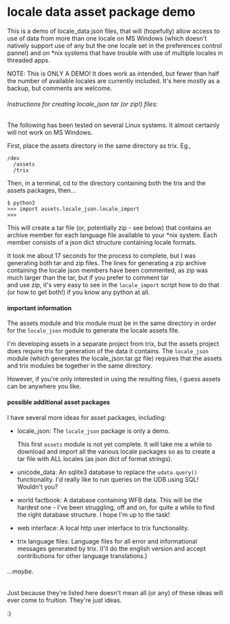
# locale data asset package demo

This is a demo of locale_data json files, that will (hopefully) allow
access to use of data from more than one locale on MS Windows (which 
doesn't natively support use of any but the one locale set in the
preferences control pannel) and on *nix systems that have trouble with
use of multiple locales in threaded apps.

NOTE: This is ONLY A DEMO! It does work as intended, but fewer than 
      half the number of available locales are currently included.
      It's here mostly as a backup, but comments are welcome.


###### Instructions for creating locale_json tar (or zip!) files:

The following has been tested on several Linux systems. It almost 
certainly will not work on MS Windows.

First, place the assets directory in the same directory as trix. Eg.,

    /dev
      /assets
      /trix

Then, in a terminal, cd to the directory containing both the trix and 
the assets packages, then...

    $ python3
    >>> import assets.locale_json.locale_import
    >>> 

This will create a tar file (or, potentially zip - see below) that
contains an archive member for each language file available to your 
*nix system. Each member consists of a json dict structure containing
locale formats.

It took me about 17 seconds for the process to complete, but I was
generating both tar and zip files. The lines for generating a zip
archive containing the locale json members have been commented, as 
zip was much larger than the tar, but if you prefer to comment tar  
and use zip, it's very easy to see in the `locale_import` script how 
to do that (or how to get both!) if you know any python at all.




#### important information

The assets module and trix module must be in the same directory in
order for the `locale_json` module to generate the locale assets file.

I'm developing assets in a separate project from trix, but the assets
project does require trix for generation of the data it contains. The
`locale_json` module (which generates the locale_json.tar.gz file) 
requires that the assets and trix modules be together in the same 
directory.

However, if you're only interested in using the resulting files, I 
guess assets can be anywhere you like.




#### possible additional asset packages

I have several more ideas for asset packages, including:

 * locale_json:
   The `locale_json` package is only a demo.
   
   This first `assets` module is not yet complete. It will take me a
   while to download and import all the various locale packages so as
   to create a tar file with ALL locales (as json dict of format 
   strings).
 
 * unicode_data:
   An sqlite3 database to replace the `udata.query()` functionality.
   I'd really like to run queries on the UDB using SQL! Wouldn't you?
 
 * world factbook:
   A database containing WFB data. This will be the hardest one - I've
   been struggling, off and on, for quite a while to find the right 
   database structure. I hope I'm up to the task!
 
 * web interface:
   A local http user interface to trix functionality.
 
 * trix language files:
   Language files for all error and informational messages generated
   by trix. (I'll do the english version and accept contributions
   for other language translations.)




###### ...maybe.

Just because they're listed here doesn't mean all (or any) of these
ideas will ever come to fruition. They're just ideas.

:)


